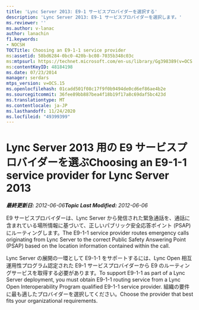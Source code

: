 ```yaml
---
title: 'Lync Server 2013: E9-1 サービスプロバイダーを選択する'
description: 'Lync Server 2013: E9-1 サービスプロバイダーを選択します。'
ms.reviewer: ''
ms.author: v-lanac
author: lanachin
f1.keywords:
- NOCSH
TOCTitle: Choosing an E9-1-1 service provider
ms:assetid: 58bd6284-0bc0-420b-bc08-7035b348c03c
ms:mtpsurl: https://technet.microsoft.com/en-us/library/Gg398389(v=OCS.15)
ms:contentKeyID: 48184198
ms.date: 07/23/2014
manager: serdars
mtps_version: v=OCS.15
ms.openlocfilehash: 01cadd501f08c17f9f0b9494de0cd6ef86ae4b2e
ms.sourcegitcommit: 36fee89bb887bea4f18b19f17a8c69daf5bc423d
ms.translationtype: MT
ms.contentlocale: ja-JP
ms.lasthandoff: 11/24/2020
ms.locfileid: "49399399"
---
```

# <a name="choosing-an-e9-1-1-service-provider-for-lync-server-2013"></a><span data-ttu-id="16960-103">Lync Server 2013 用の E9 サービスプロバイダーを選ぶ</span><span class="sxs-lookup"><span data-stu-id="16960-103">Choosing an E9-1-1 service provider for Lync Server 2013</span></span>

<div data-xmlns="http://www.w3.org/1999/xhtml">

<div class="topic" data-xmlns="http://www.w3.org/1999/xhtml" data-msxsl="urn:schemas-microsoft-com:xslt" data-cs="https://msdn.microsoft.com/">

<div data-asp="https://msdn2.microsoft.com/asp">



</div>

<div id="mainSection">

<div id="mainBody"><span data-ttu-id="16960-104">

<span> </span></span><span class="sxs-lookup"><span data-stu-id="16960-104">

<span> </span></span></span>

<span data-ttu-id="16960-105">_**最終更新日:** 2012-06-06_</span><span class="sxs-lookup"><span data-stu-id="16960-105">_**Topic Last Modified:** 2012-06-06_</span></span>

<span data-ttu-id="16960-106">E9 サービスプロバイダーは、Lync Server から発信された緊急通話を、通話に含まれている場所情報に基づいて、正しいパブリック安全応答ポイント (PSAP) にルーティングします。</span><span class="sxs-lookup"><span data-stu-id="16960-106">The E9-1-1 service provider routes emergency calls originating from Lync Server to the correct Public Safety Answering Point (PSAP) based on the location information contained within the call.</span></span>

<span data-ttu-id="16960-107">Lync Server の展開の一環として E9-1-1 をサポートするには、Lync Open 相互運用性プログラム認定された E9-1 サービスプロバイダーから E9 のルーティングサービスを取得する必要があります。</span><span class="sxs-lookup"><span data-stu-id="16960-107">To support E9-1-1 as part of a Lync Server deployment, you must obtain E9-1-1 routing service from a Lync Open Interoperability Program qualified E9-1-1 service provider.</span></span> <span data-ttu-id="16960-108">組織の要件に最も適したプロバイダーを選択してください。</span><span class="sxs-lookup"><span data-stu-id="16960-108">Choose the provider that best fits your organizational requirements.</span></span>

<span data-ttu-id="16960-109"></div>

<span> </span>

</div>

</div>

</span><span class="sxs-lookup"><span data-stu-id="16960-109"></div>

<span> </span>

</div>

</div>

</span></span></div>

